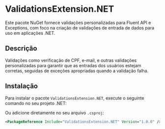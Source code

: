 # ValidationsExtension.NET

Este pacote NuGet fornece validações personalizadas para Fluent API e Exceptions, com foco na criação de validações de entrada de dados para uso em aplicações .NET.

## Descrição

Validações como verificação de CPF, e-mail, e outras validações personalizadas para garantir que as entradas dos usuários estejam corretas, seguidas de exceções apropriadas quando a validação falha.

## Instalação

Para instalar o pacote `ValidationsExtension.NET`, execute o seguinte comando no seu projeto .NET:

Ou adicione diretamente no seu arquivo `.csproj`:

```xml
<PackageReference Include="ValidationsExtension.NET" Version="1.0.0" />
```
